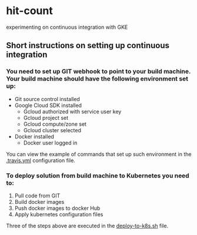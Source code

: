 # hit-count
experimenting on continuous integration with GKE


## Short instructions on setting up continuous integration

### You need to set up GIT webhook to point to your build machine. Your build machine should have the following environment set up:

* Git source control installed
* Google Cloud SDK installed
  * Gcloud authorized with service user key
  * Gcloud project set
  * Gcloud compute/zone set
  * Gcloud cluster selected
* Docker installed
  * Docker user logged in

You can view the example of commands that set up such environment in the [.travis.yml](https://github.com/svladimirovich/hit-count/blob/master/.travis.yml) configuration file.

### To deploy solution from build machine to Kubernetes you need to:
  1. Pull code from GIT
  2. Build docker images
  3. Push docker images to docker Hub
  4. Apply kubernetes configuration files

Three of the steps above are executed in the [deploy-to-k8s.sh](https://github.com/svladimirovich/hit-count/blob/master/deploy-to-k8s.sh) file.
